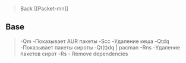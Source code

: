 > Back
> [[Packet-mn]]
## Base

> -Qm						    -Показывает AUR пакеты
> -Scc						    -Удаление кеша
> -Qtdq						    -Показывает пакеты сироты
> -Qt(t)dq | pacman -Rns		-Удаление пакетов сирот
> -Rs							- Remove dependencies 

